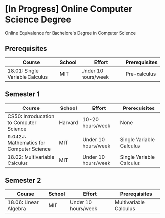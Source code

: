 # [In Progress] Online Computer Science Degree
Online Equivalence for Bachelore's Degree in Computer Science

## Prerequisites
| Course | School | Effort | Prerequisites |
| ------------- | ------------- | ------------- | ------------- | 
| 18.01: Single Variable Calculus | MIT | Under 10 hours/week | Pre-calculus |

## Semester 1

| Course | School | Effort | Prerequisites |
| ------------- | ------------- | ------------- | ------------- | 
| CS50: Introducation to Computer Science | Harvard | 10-20 hours/week | None |
| 6.042J: Mathematics for Computer Science | MIT | Under 10 hours/week | Single Variable Calculus |
| 18.02: Multivariable Calculus | MIT | Under 10 hours/week | Single Variable Calculus |

## Semester 2

| Course | School | Effort | Prerequisites |
| ------------- | ------------- | ------------- | ------------- | 
| 18.06: Linear Algebra | MIT | Under 10 hours/week | Multivariable Calculus |
